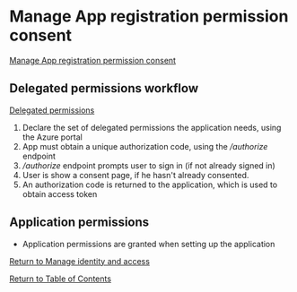 # Manage App registration permission consent

[Manage App registration permission consent](https://docs.microsoft.com/en-us/azure/active-directory/develop/consent-framework)

## Delegated permissions workflow
[Delegated permissions](https://github.com/JonThomas/Azure-AZ-500-Study-Guide/blob/master/1-Manage%20identity%20and%20access/32-Configure%20App%20registration%20permission%20scopes.md#delegated-permissions-vs-application-permissions)

1. Declare the set of delegated permissions the application needs, using the Azure portal
1. App must obtain a unique authorization code, using the */authorize* endpoint
1. */authorize* endpoint prompts user to sign in (if not already signed in)
1. User is show a consent page, if he hasn't already consented.
1. An authorization code is returned to the application, which is used to obtain access token

## Application permissions
* Application permissions are granted when setting up the application

[Return to Manage identity and access](README.md)

[Return to Table of Contents](../README.md)